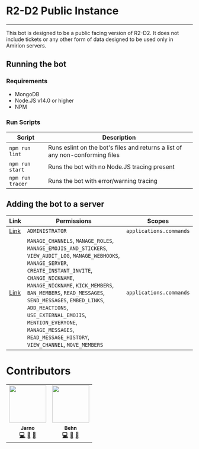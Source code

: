 # R2-D2 Public Instance
---

This bot is designed to be a public facing version of R2-D2. It does not include tickets or any other form of data designed to be used only in Amirion servers.

## Running the bot
### Requirements
- MongoDB
- Node.JS v14.0 or higher
- NPM

### Run Scripts
Script | Description
-------|------------
`npm run lint` | Runs eslint on the bot's files and returns a list of any non-conforming files
`npm run start` | Runs the bot with no Node.JS tracing present
`npm run tracer` | Runs the bot with error/warning tracing
## Adding the bot to a server
Link | Permissions | Scopes
-----|-------------|--------
[Link](https://discord.com/api/oauth2/authorize?client_id=854758155339038740&permissions=8&scope=bot%20applications.commands) | `ADMINISTRATOR` | `applications.commands`
[Link](https://discord.com/api/oauth2/authorize?client_id=854758155339038740&permissions=2097671415&scope=bot%20applications.commands) | `MANAGE_CHANNELS`, `MANAGE_ROLES`, `MANAGE_EMOJIS_AND_STICKERS`, `VIEW_AUDIT_LOG`, `MANAGE_WEBHOOKS`, `MANAGE_SERVER`, `CREATE_INSTANT_INVITE`, `CHANGE_NICKNAME`, `MANAGE_NICKNAME`, `KICK_MEMBERS`, `BAN_MEMBERS`, `READ_MESSAGES`, `SEND_MESSAGES`, `EMBED_LINKS`, `ADD_REACTIONS`, `USE_EXTERNAL_EMOJIS`, `MENTION_EVERYONE`, `MANAGE_MESSAGES`, `READ_MESSAGE_HISTORY`, `VIEW_CHANNEL`, `MOVE_MEMBERS` | `applications.commands`

# Contributors
<table>
  <tr>
    <td align="center"><a href="https://jarno.gg/"><img src="https://avatars.githubusercontent.com/u/38568140?v=4" width="100px;" alt=""/><br /><sub><b>Jarno<b></sub></a><br /><a href="https://github.com/AmirionStudios/R2-D2-Public/commits?author=JarnoPwr" title="Code">💻</a> <a href="https://github.com/AmirionStudios/R2-D2-Public/commits?author=JarnoPwr" title="Documentation">📖</a> <a href="#projectManagement-Favna" title="Project Management">📆</a></td>
    <td align="center"><a href="https://behn.cc/"><img src="https://avatars.githubusercontent.com/u/7383025?v=4" width="100px;" alt=""/><br /><sub><b>Behn<b></sub></a><br /><a href="https://github.com/AmirionStudios/R2-D2-Public/commits?author=WaitroseDev" title="Code">💻</a> <a href="https://github.com/AmirionStudios/R2-D2-Public/commits?author=WaitroseDev" title="Documentation">📖</a> <a href="#projectManagement-Favna" title="Project Management">📆</a></td>
  </tr>
</table>